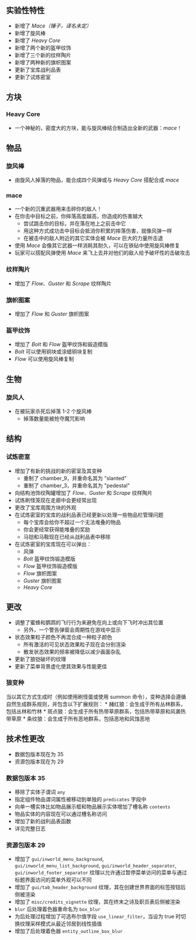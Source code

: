 ## 实验性特性
* 新增了 *Mace（锤子，译名未定）*
* 新增了旋风棒
* 新增了 *Heavy Core*
* 新增了两个新的盔甲纹饰
* 新增了三个新的纹样陶片
* 新增了两种新的旗帜图案
* 更新了宝库战利品表
* 更新了试炼密室
## 方块
### Heavy Core
* 一个神秘的，密度大的方块，能与旋风棒结合制造出全新的武器：*mace*！
## 物品
### 旋风棒
* 由旋风人掉落的物品，能合成四个风弹或与 *Heavy Core* 搭配合成 *mace*
### mace
* 一个新的沉重武器用来击碎你的敌人！
* 在你击中目标之前，你摔落高度越高，你造成的伤害越大
    * 尝试跳击你的目标，并在落在地上之前击中它
    * 用这种方式成功击中目标会抵消你积累的摔落伤害，就像风弹一样
    * 在被击中的敌人附近的其它实体会被 *Mace* 巨大的力量所击退
* 使用 *Mace* 会像其它武器一样消耗其耐久，可以在铁砧中使用旋风棒修复
* 玩家可以搭配风弹使用 *Mace* 来飞上去并对他们的敌人给予破坏性的击破攻击
### 纹样陶片
* 增加了 *Flow*、*Guster* 和 *Scrape* 纹样陶片
### 旗帜图案
* 增加了 *Flow* 和 *Guster* 旗帜图案
### 盔甲纹饰
* 增加了 *Bolt* 和 *Flow* 盔甲纹饰和锻造模版
* *Bolt* 可以使用铜块或涂蜡铜块复制
* *Flow* 可以使用旋风棒复制
## 生物
### 旋风人
* 在被玩家杀死后掉落 1-2 个旋风棒
    * 掉落数量能被抢夺魔咒影响
## 结构
### 试炼密室
* 增加了有新的挑战的新的密室及其变种
    * 重制了 chamber_9，并重命名其为 "slanted"
    * 重制了 chamber_3，并重命名其为 "pedestal"
* 向结构池饰纹陶罐增加了 *Flow*、*Guster* 和 *Scrape* 纹样陶片
* 试炼刷怪笼现在走廊中会更经常出现
* 更改了宝库周围方块的外观
* 在试炼密室的宝库的战利品表已经更新以处理一些物品栏管理问题
    * 每个宝库会给你不超过一个无法堆叠的物品
    * 你会更经常获得能堆叠的奖励
    * 马铠和马鞍现在已经从战利品表中移除
* 在试炼密室的宝库现在可以弹出：
    * 风弹
    * *Bolt* 盔甲纹饰锻造模版
    * *Flow* 盔甲纹饰锻造模版
    * *Flow* 旗帜图案
    * *Guster* 旗帜图案
    * *Heavy Core*
## 更改
* 调整了蜜蜂和鹦鹉的飞行行为来避免在向上或向下飞时冲出其位置
    * 另外，一个警告弹窗会周期性在游戏中显示
* 状态效果粒子颜色不再混合成一种粒子颜色
    * 所有激活的可见状态效果粒子现在会分别渲染
    * 散发状态效果的频率被降低以减少画面杂乱
* 更新了狼铠破坏的纹理
* 更新了菜单背景虚化使其效果与性能更佳
### 狼变种
当以其它方式生成时（例如使用刷怪蛋或使用 summon 命令），变种选择会遵循自然生成群系规则，并包含以下扩展规则：
    * 赭红狼：会生成于所有丛林群系，包括丛林和竹林
    * 斑点狼：会生成于所有热带草原群系，包括热带草原和风袭热带草原
    * 条纹狼：会生成于所有恶地群系，包括恶地和风蚀恶地
## 技术性更改
* 数据包版本现在为 35
* 资源包版本现在为 29
### 数据包版本 35
* 移除了实体子谓词 `any`
* 指定组件物品谓词属性被移动到单独的 `predicates` 字段中
* 向单一槽实体比如物品展示框和物品展示实体增加了槽名称 `contents`
* 物品实体的内容现在可以通过槽名称访问
* 增加了新的战利品表函数
* 详见完整日志
### 资源包版本 29
* 增加了 `gui/inworld_menu_background`, `gui/inworld_menu_list_background`, `gui/inworld_header_separator`, `gui/inworld_footer_separator` 纹理以允许通过暂停菜单访问的菜单与通过标题界面访问的菜单外观可以不同
* 增加了 `gui/tab_header_background` 纹理，其在创建世界界面的标签按钮后侧被渲染
* 增加了 `misc/credits_vignette` 纹理，其在终末之诗及职员表后侧被渲染
* `blur` 后处理着色器重命名为 `box_blur`
* 为后处理过程增加了可选布尔值字段 `use_linear_filter`，当设为 true 时切换纹理采样模式从最近邻居到线性插值
* 增加了后处理着色器 `entity_outline_box_blur`